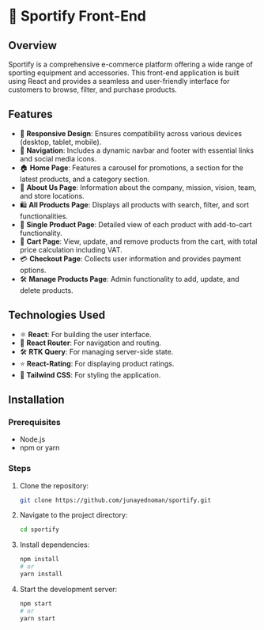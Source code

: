 # 🏅 Sportify Front-End

## Overview
Sportify is a comprehensive e-commerce platform offering a wide range of sporting equipment and accessories. This front-end application is built using React and provides a seamless and user-friendly interface for customers to browse, filter, and purchase products.

## Features
- 🎨 **Responsive Design**: Ensures compatibility across various devices (desktop, tablet, mobile).
- 🧭 **Navigation**: Includes a dynamic navbar and footer with essential links and social media icons.
- 🏠 **Home Page**: Features a carousel for promotions, a section for the latest products, and a category section.
- 📖 **About Us Page**: Information about the company, mission, vision, team, and store locations.
- 🛍️ **All Products Page**: Displays all products with search, filter, and sort functionalities.
- 📄 **Single Product Page**: Detailed view of each product with add-to-cart functionality.
- 🛒 **Cart Page**: View, update, and remove products from the cart, with total price calculation including VAT.
- 💳 **Checkout Page**: Collects user information and provides payment options.
- 🛠️ **Manage Products Page**: Admin functionality to add, update, and delete products.

## Technologies Used
- ⚛️ **React**: For building the user interface.
- 🚦 **React Router**: For navigation and routing.
- 🛠️ **RTK Query**: For managing server-side state.
- ⭐ **React-Rating**: For displaying product ratings.
- 🎨 **Tailwind CSS**: For styling the application.

## Installation

### Prerequisites
- Node.js
- npm or yarn

### Steps
1. Clone the repository:
    ```sh
    git clone https://github.com/junayednoman/sportify.git
    ```
2. Navigate to the project directory:
    ```sh
    cd sportify
    ```
3. Install dependencies:
    ```sh
    npm install
    # or
    yarn install
    ```
4. Start the development server:
    ```sh
    npm start
    # or
    yarn start
    ```

